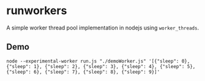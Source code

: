 # runworkers

A simple worker thread pool implementation in nodejs using `worker_threads`.

## Demo

```
node --experimental-worker run.js "./demoWorker.js" '[{"sleep": 0}, {"sleep": 1}, {"sleep": 2}, {"sleep": 3}, {"sleep": 4}, {"sleep": 5}, {"sleep": 6}, {"sleep": 7}, {"sleep": 8}, {"sleep": 9}]'
```
